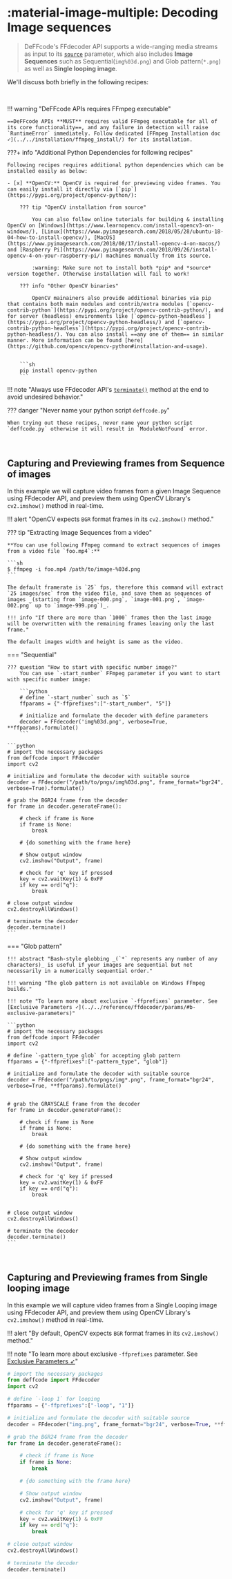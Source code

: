 <!--
======================================================================
DeFFcode library source-code is deployed under the Apache 2.0 License:

Copyright (c) 2021 Abhishek Thakur(@abhiTronix) <abhi.una12@gmail.com>

Licensed under the Apache License, Version 2.0 (the "License");
you may not use this file except in compliance with the License.
You may obtain a copy of the License at

   http://www.apache.org/licenses/LICENSE-2.0

Unless required by applicable law or agreed to in writing, software
distributed under the License is distributed on an "AS IS" BASIS,
WITHOUT WARRANTIES OR CONDITIONS OF ANY KIND, either express or implied.
See the License for the specific language governing permissions and
limitations under the License.
======================================================================
-->

# :material-image-multiple: Decoding Image sequences

> DeFFcode's FFdecoder API supports a wide-ranging media streams as input to its [`source`](../../reference/sourcer/params/#source) parameter, which also includes **Image Sequences** such as Sequential(`img%03d.png`) and Glob pattern(`*.png`) as well as **Single looping image**. 

We'll discuss both briefly in the following recipes:

&thinsp;

!!! warning "DeFFcode APIs requires FFmpeg executable"

    ==DeFFcode APIs **MUST** requires valid FFmpeg executable for all of its core functionality==, and any failure in detection will raise `RuntimeError` immediately. Follow dedicated [FFmpeg Installation doc ➶](../../installation/ffmpeg_install/) for its installation.

???+ info "Additional Python Dependencies for following recipes"

    Following recipes requires additional python dependencies which can be installed easily as below:

    - [x] **OpenCV:** OpenCV is required for previewing video frames. You can easily install it directly via [`pip`](https://pypi.org/project/opencv-python/):

        ??? tip "OpenCV installation from source"

            You can also follow online tutorials for building & installing OpenCV on [Windows](https://www.learnopencv.com/install-opencv3-on-windows/), [Linux](https://www.pyimagesearch.com/2018/05/28/ubuntu-18-04-how-to-install-opencv/), [MacOS](https://www.pyimagesearch.com/2018/08/17/install-opencv-4-on-macos/) and [Raspberry Pi](https://www.pyimagesearch.com/2018/09/26/install-opencv-4-on-your-raspberry-pi/) machines manually from its source. 

            :warning: Make sure not to install both *pip* and *source* version together. Otherwise installation will fail to work!

        ??? info "Other OpenCV binaries"

            OpenCV mainainers also provide additional binaries via pip that contains both main modules and contrib/extra modules [`opencv-contrib-python`](https://pypi.org/project/opencv-contrib-python/), and for server (headless) environments like [`opencv-python-headless`](https://pypi.org/project/opencv-python-headless/) and [`opencv-contrib-python-headless`](https://pypi.org/project/opencv-contrib-python-headless/). You can also install ==any one of them== in similar manner. More information can be found [here](https://github.com/opencv/opencv-python#installation-and-usage).


        ```sh
        pip install opencv-python       
        ```


!!! note "Always use FFdecoder API's [`terminate()`](../../reference/ffdecoder/#deffcode.ffdecoder.FFdecoder.terminate) method at the end to avoid undesired behavior."

??? danger "Never name your python script `deffcode.py`"

    When trying out these recipes, never name your python script `deffcode.py` otherwise it will result in `ModuleNotFound` error.

&thinsp;

## Capturing and Previewing frames from Sequence of images

In this example we will capture video frames from a given Image Sequence using FFdecoder API, and preview them using OpenCV Library's `cv2.imshow()` method in real-time.

!!! alert "OpenCV expects `BGR` format frames in its `cv2.imshow()` method."


??? tip "Extracting Image Sequences from a video"
    
    **You can use following FFmpeg command to extract sequences of images from a video file `foo.mp4`:**
    
    ```sh
    $ ffmpeg -i foo.mp4 /path/to/image-%03d.png
    ```

    The default framerate is `25` fps, therefore this command will extract `25 images/sec` from the video file, and save them as sequences of images _(starting from `image-000.png`, `image-001.png`, `image-002.png` up to `image-999.png`)_. 

    !!! info "If there are more than `1000` frames then the last image will be overwritten with the remaining frames leaving only the last frame."

    The default images width and height is same as the video.

=== "Sequential"

    ??? question "How to start with specific number image?"
        You can use `-start_number` FFmpeg parameter if you want to start with specific number image:

        ```python
        # define `-start_number` such as `5`
        ffparams = {"-ffprefixes":["-start_number", "5"]}

        # initialize and formulate the decoder with define parameters
        decoder = FFdecoder('img%03d.png', verbose=True, **ffparams).formulate()
        ```

    ```python
    # import the necessary packages
    from deffcode import FFdecoder
    import cv2

    # initialize and formulate the decoder with suitable source
    decoder = FFdecoder("/path/to/pngs/img%03d.png", frame_format="bgr24", verbose=True).formulate()

    # grab the BGR24 frame from the decoder
    for frame in decoder.generateFrame():

        # check if frame is None
        if frame is None:
            break

        # {do something with the frame here}

        # Show output window
        cv2.imshow("Output", frame)

        # check for 'q' key if pressed
        key = cv2.waitKey(1) & 0xFF
        if key == ord("q"):
            break

    # close output window
    cv2.destroyAllWindows()

    # terminate the decoder
    decoder.terminate()
    ```

=== "Glob pattern"

    !!! abstract "Bash-style globbing _(`*` represents any number of any characters)_ is useful if your images are sequential but not necessarily in a numerically sequential order."

    !!! warning "The glob pattern is not available on Windows FFmpeg builds."

    !!! note "To learn more about exclusive `-ffprefixes` parameter. See [Exclusive Parameters ➶](../../reference/ffdecoder/params/#b-exclusive-parameters)"

    ```python
    # import the necessary packages
    from deffcode import FFdecoder
    import cv2

    # define `-pattern_type glob` for accepting glob pattern
    ffparams = {"-ffprefixes":["-pattern_type", "glob"]}

    # initialize and formulate the decoder with suitable source
    decoder = FFdecoder("/path/to/pngs/img*.png", frame_format="bgr24", verbose=True, **ffparams).formulate()


    # grab the GRAYSCALE frame from the decoder
    for frame in decoder.generateFrame():

        # check if frame is None
        if frame is None:
            break

        # {do something with the frame here}

        # Show output window
        cv2.imshow("Output", frame)

        # check for 'q' key if pressed
        key = cv2.waitKey(1) & 0xFF
        if key == ord("q"):
            break


    # close output window
    cv2.destroyAllWindows()

    # terminate the decoder
    decoder.terminate()
    ```

&nbsp;

## Capturing and Previewing frames from Single looping image

In this example we will capture video frames from a Single Looping image using FFdecoder API, and preview them using OpenCV Library's `cv2.imshow()` method in real-time.

!!! alert "By default, OpenCV expects `BGR` format frames in its `cv2.imshow()` method."

!!! note "To learn more about exclusive `-ffprefixes` parameter. See [Exclusive Parameters ➶](../../reference/ffdecoder/params/#b-exclusive-parameters)"

```python
# import the necessary packages
from deffcode import FFdecoder
import cv2

# define `-loop 1` for looping
ffparams = {"-ffprefixes":["-loop", "1"]}

# initialize and formulate the decoder with suitable source
decoder = FFdecoder("img.png", frame_format="bgr24", verbose=True, **ffparams).formulate()

# grab the BGR24 frame from the decoder
for frame in decoder.generateFrame():

    # check if frame is None
    if frame is None:
        break

    # {do something with the frame here}

    # Show output window
    cv2.imshow("Output", frame)

    # check for 'q' key if pressed
    key = cv2.waitKey(1) & 0xFF
    if key == ord("q"):
        break

# close output window
cv2.destroyAllWindows()

# terminate the decoder
decoder.terminate()
```


&nbsp;